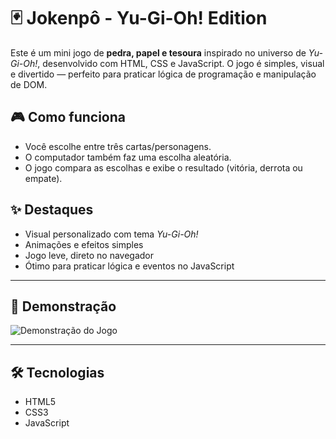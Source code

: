 # 🃏 Jokenpô - Yu-Gi-Oh! Edition

Este é um mini jogo de **pedra, papel e tesoura** inspirado no universo de *Yu-Gi-Oh!*, desenvolvido com HTML, CSS e JavaScript. O jogo é simples, visual e divertido — perfeito para praticar lógica de programação e manipulação de DOM.

## 🎮 Como funciona

- Você escolhe entre três cartas/personagens.
- O computador também faz uma escolha aleatória.
- O jogo compara as escolhas e exibe o resultado (vitória, derrota ou empate).

## ✨ Destaques

- Visual personalizado com tema *Yu-Gi-Oh!*
- Animações e efeitos simples
- Jogo leve, direto no navegador
- Ótimo para praticar lógica e eventos no JavaScript


---

## 🎥 Demonstração

![Demonstração do Jogo]()

---

## 🛠️ Tecnologias

- HTML5
- CSS3
- JavaScript

